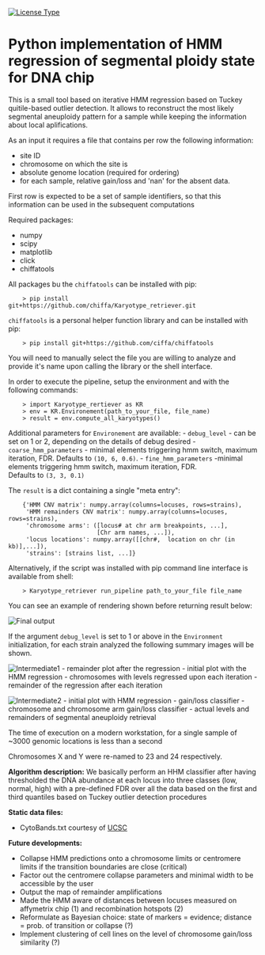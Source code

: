 [![License Type](https://img.shields.io/badge/license-BSD3-blue.svg)](https://github.com/chiffa/Karyotype_retriever/blob/master/License-BSD3)

Python implementation of HMM regression of segmental ploidy state for DNA chip
===============================================================================

This is a small tool based on iterative HMM regression based on Tuckey quitile-based outlier 
detection. It allows to reconstruct the most likely segmental aneuploidy pattern for a sample 
while keeping the information about local aplifications.


As an input it requires a file that contains per row the following information:
 - site ID
 - chromosome on which the site is
 - absolute genome location (required for ordering)
 - for each sample, relative gain/loss and 'nan' for the absent data.

First row is expected to be a set of sample identifiers, so that this information can be used in the subsequent
computations

Required packages:
 * numpy
 * scipy
 * matplotlib
 * click
 * chiffatools

All packages bu the `chiffatools` can be installed with pip:
```
    > pip install git+https://github.com/chiffa/Karyotype_retriever.git
```

`chiffatools` is a personal helper function library and can be installed with pip:
```
    > pip install git+https://github.com/ciffa/chiffatools
```

You will need to manually select the file you are willing to analyze and provide it's name upon 
calling the library or the shell interface.


In order to execute the pipeline, setup the environment and with the following commands:
```
    > import Karyotype_rertiever as KR
    > env = KR.Environement(path_to_your_file, file_name)
    > result = env.compute_all_karyotypes()
```

Additional parameters for `Environement` are available:
    - `debug_level` - can be set on 1 or 2, depending on the details of debug desired
    - `coarse_hmm_parameters` - minimal elements triggering hmm switch, maximum iteration, FDR.
    Defaults to `(10, 6, 0.6)`.
    - `fine_hmm_parameters` -minimal elements triggering hmm switch, maximum iteration, FDR.  
    Defaults to `(3, 3, 0.1)`


The `result` is a dict containing a single "meta entry":
```
    {'HMM CNV matrix': numpy.array(columns=locuses, rows=strains),
     'HMM remainders CNV matrix': numpy.array(columns=locuses, rows=strains),
     'chromosome arms': ([locus# at chr arm breakpoints, ...],
                         [Chr arm names, ...]),
     'locus locations': numpy.array([[chr#,  location on chr (in kb)],...]),
     'strains': [strains list, ...]}
```

Alternatively, if the script was installed with pip command line interface is available from shell:
```
    > Karyotype_retriever run_pipeline path_to_your_file file_name
```

You can see an example of rendering shown before returning result below:

![Final output](http://i.imgur.com/URgjyRl.png)


If the argument `debug_level` is set to 1 or above in the `Environment` initialization, for each 
strain analyzed the following summary images will be shown. 

![Intermediate1](http://i.imgur.com/wflUrZg.png)
    - remainder plot after the regression
    - initial plot with the HMM regression
    - chromosomes with levels regressed upon each iteration
    - remainder of the regression after each iteration


![Intermediate2](http://i.imgur.com/7r9YPzG.png)
    - initial plot with HMM regression
    - gain/loss classifier
    - chromosome and chromosome arm gain/loss classifier
    - actual levels and remainders of segmental aneuploidy retrieval

The time of execution on a modern workstation, for a single sample of ~3000 genomic locations is less than a second

Chromosomes X and Y were re-named to 23 and 24 respectively.

**Algorithm description:**
We basically perform an HHM classifier after having thresholded the DNA abundance at each locus 
into three classes (low, normal, high) with a pre-defined FDR over all the data based on the 
first and third quantiles based on Tuckey outlier detection procedures

**Static data files:**
 - CytoBands.txt courtesy of [UCSC](http://hgdownload.cse.ucsc.edu/goldenPath/hg18/database/cytoBand.txt.gz)

**Future developments:**
 - Collapse HMM predictions onto a chromosome limits or centromere limits if the transition 
 boundaries are close (critical)
 - Factor out the centromere collapse parameters and minimal width to be accessible by the user
 - Output the map of remainder amplifications 
 - Made the HMM aware of distances between locuses measured on affymetrix chip (1) and recombination hotspots (2)
 - Reformulate as Bayesian choice: state of markers =  evidence; distance = prob. of transition or collapse (?)
 - Implement clustering of cell lines on the level of chromosome gain/loss similarity (?)
